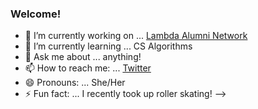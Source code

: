 ### Welcome!



- 🔭 I’m currently working on ... [Lambda Alumni Network](https://github.com/Lambda-School-Labs/lan-fe-a)
- 🌱 I’m currently learning ... CS Algorithms
- 💬 Ask me about ... anything!
- 📫 How to reach me: ... [Twitter](https://twitter.com/tasha_webdev)
- 😄 Pronouns: ... She/Her
- ⚡ Fun fact: ... I recently took up roller skating! 
-->
